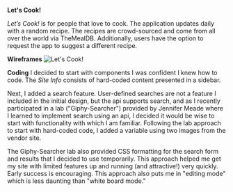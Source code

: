 **Let's Cook!**

_Let’s Cook!_ is for people that love to cook. The application updates daily with a random recipe. The recipes are crowd-sourced and come from all over the world via TheMealDB. Additionally, users have the option to request the app to suggest a different recipe.

**Wireframes**
![Let's Cook!](/images/lets-cook-wireframes.png)

**Coding**
I decided to start with components I was confident I knew how to code. The _Site Info_ consists of hard-coded content presented in a sidebar.

Next, I added a search feature. User-defined searches are not a feature I included in the initial design, but the api supports search, and as I recently participated in a lab ("Giphy-Searcher") provided by Jennifer Meade where I learned to implement search using an api, I decided it would be wise to start with functionality with which I am familiar. Following the lab approach to start with hard-coded code, I added a variable using two images from the vendor site. 

The Giphy-Searcher lab also provided CSS formatting for the search form and results that I decided to use temporarily. This approach helped me get my site with limited features up and running (and attractive!) very quickly. Early success is encouraging. This approach also puts me in "editing mode" which is less daunting than "white board mode."

